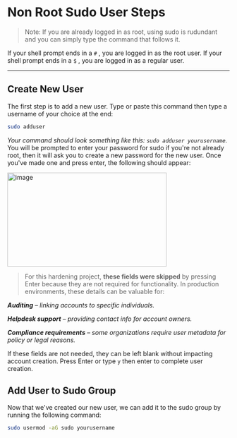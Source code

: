 # Non Root Sudo User Steps
> Note: If you are already logged in as root, using sudo is rudundant and you can simply type the command that follows it.

If your shell prompt ends in a `#` , you are logged in as the root user.
If your shell prompt ends in a `$` , you are logged in as a regular user.

---

## Create New User
The first step is to add a new user. Type or paste this command then type a username of your choice at the end:
```bash
sudo adduser
```
*Your command should look something like this: `sudo adduser yourusername`.*
You will be prompted to enter your password for sudo if you're not already root, then it will ask you to create a new password for the new user. Once you've made one and press enter, the following should appear:

<img width="361" height="213" alt="image" src="https://github.com/user-attachments/assets/45fa6fff-a473-4021-be30-f4e0ab413d3f" />

> For this hardening project, **these fields were skipped** by pressing Enter because they are not required for functionality.
In production environments, these details can be valuable for:

***Auditing** – linking accounts to specific individuals.*

***Helpdesk support** – providing contact info for account owners.*

***Compliance requirements** – some organizations require user metadata for policy or legal reasons.*

If these fields are not needed, they can be left blank without impacting account creation. Press Enter or type `y` then enter to complete user creation.

## Add User to Sudo Group
Now that we've created our new user, we can add it to the sudo group by running the following command:
```bash
sudo usermod -aG sudo yourusername
```
